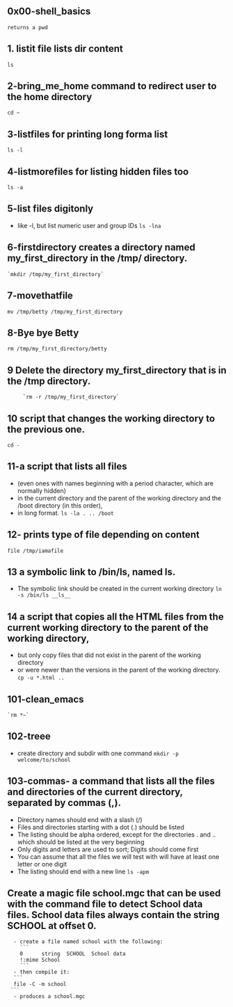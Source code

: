  ## 0x00-shell_basics
 `returns a pwd`
## 1. listit file lists dir content
``ls``
## 2-bring_me_home command to redirect user to the home directory
``cd ~  ``

## 3-listfiles for printing long forma list
`ls -l`
## 4-listmorefiles for listing hidden files too
`ls -a`

## 5-list files digitonly  
 -  like -l, but list numeric user and group IDs
      `ls -lna`


## 6-firstdirectory creates a directory named my_first_directory in the /tmp/ directory.
    `mkdir /tmp/my_first_directory`


## 7-movethatfile
   `mv /tmp/betty /tmp/my_first_directory`


## 8-Bye bye Betty
   `rm /tmp/my_first_directory/betty`


## 9 Delete the directory my_first_directory that is in the /tmp directory.
         `rm -r /tmp/my_first_directory`

## 10 script that changes the working directory to the previous one.
   `cd -`

## 11-a script that lists all files
 - (even ones with names beginning with a period character, which are normally hidden)
 - in the current directory and the parent of the working directory and the /boot directory (in this order),
 - in long format.
       `ls -la . .. /boot`


 ## 12- prints type of file depending on content
   `file /tmp/iamafile`
## 13 a symbolic link to /bin/ls, named __ls__.
 - The symbolic link should be created in the current working directory
    `ln -s /bin/ls __ls__`

## 14 a script that copies all the HTML files from the current working directory to the parent of the working directory,
- but only copy files that did not exist in the parent of the working directory
- or were newer than the versions in the parent of the working directory.
   `cp -u *.html ..`

## 101-clean_emacs
    `rm *~`
## 102-treee
  - create directory and subdir with one command
  `mkdir -p welcome/to/school`

## 103-commas- a command that lists all the files and directories of the current directory, separated by commas (,).
  - Directory names should end with a slash (/)
  - Files and directories starting with a dot (.) should be listed
  - The listing should be alpha ordered, except for the directories . and .. which should be listed at the very beginning
  - Only digits and letters are used to sort; Digits should come first
  - You can assume that all the files we will test with will have at least one letter or one digit
  - The listing should end with a new line
      `ls -apm`


## Create a magic file school.mgc that can be used with the command file to detect School data files. School data files always contain the string SCHOOL at offset 0.
      - create a file named school with the following:
        ```
        0      string  SCHOOL  School data
        !:mime School
        ```
      - then compile it:
      ```
      file -C -m school
     ```
      - produces a school.mgc
